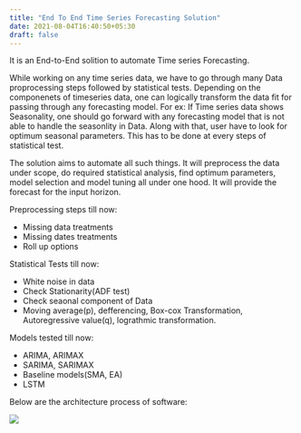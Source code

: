 ```yaml
---
title: "End To End Time Series Forecasting Solution"
date: 2021-08-04T16:40:50+05:30
draft: false
---
```


It is an End-to-End solition to automate Time series Forecasting. 

While working on any time series data, we have to go through many Data proprocessing steps followed by statistical tests. Depending on the componenets of timeseries data, one can logically transform the data fit for passing through any forecasting model.
For ex: If Time series data shows Seasonality, one should go forward with any forecasting model that is not able to handle the seasonlity in Data. Along with that, user have to look for optimum seasonal parameters. This has to be done at every steps of statistical test. 

The solution aims to automate all such things. It will preprocess the data under scope, do required statistical analysis, find optimum parameters, model selection and model tuning all under one hood. It will provide the forecast for the input horizon.


Preprocessing steps till now:
- Missing data treatments
- Missing dates treatments
- Roll up options

Statistical Tests till now:
- White noise in data
- Check Stationarity(ADF test)
- Check seaonal component of Data
- Moving average(p), defferencing, Box-cox Transformation, Autoregressive value(q), lograthmic transformation.

Models tested till now:
- ARIMA, ARIMAX
- SARIMA, SARIMAX
- Baseline models(SMA, EA)
- LSTM


Below are the architecture process of software:

![](Architecture.jpg)
